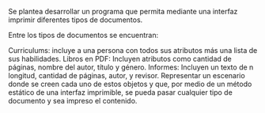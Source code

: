 Se plantea desarrollar un programa que permita mediante una interfaz imprimir diferentes tipos de documentos.

Entre los tipos de documentos se encuentran:


Curriculums: incluye a una persona con todos sus atributos más una lista de sus habilidades.
Libros en PDF: Incluyen atributos como cantidad de páginas, nombre del autor, título y género.
Informes: Incluyen un texto de n longitud, cantidad de páginas, autor, y revisor.
Representar un escenario donde se creen cada uno de estos objetos y que, por medio de un método estático de una interfaz imprimible, se pueda pasar cualquier tipo de documento y sea impreso el contenido.